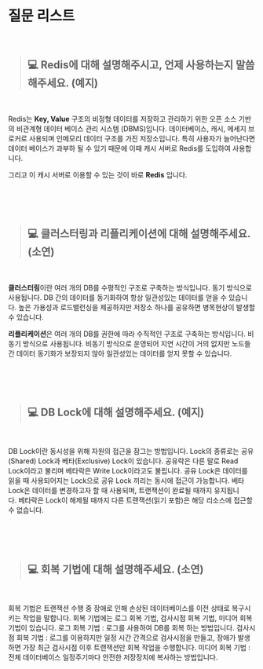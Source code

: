 # 질문 리스트

<br>

> ## 💻 Redis에 대해 설명해주시고, 언제 사용하는지 말씀해주세요. (예지)
<br>

Redis는 **Key, Value** 구조의 비정형 데이터를 저장하고 관리하기 위한 오픈 소스 기반의 비관계형 데이터 베이스 관리 시스템 (DBMS)입니다.
데이터베이스, 캐시, 메세지 브로커로 사용되며 인메모리 데이터 구조를 가진 저장소입니다.
특히 사용자가 늘어난다면 데이터 베이스가 과부하 될 수 있기 때문에 이때 캐시 서버로 Redis를 도입하여 사용합니다.

그리고 이 캐시 서버로 이용할 수 있는 것이 바로 **Redis** 입니다.

<br><br><br>

> ## 💻 클러스터링과 리플리케이션에 대해 설명해주세요. (소연)
<br>

**클러스터링**이란 여러 개의 DB를 수평적인 구조로 구축하는 방식입니다. 동기 방식으로 사용됩니다. DB 간의 데이터를 동기화하여 항상 일관성있는 데이터를 얻을 수 있습니다. 높은 가용성과 로드밸런싱을 제공하지만 저장소 하나를 공유하면 병목현상이 발생할 수 있습니다.

**리플리케이션**은 여러 개의 DB를 권한에 따라 수직적인 구조로 구축하는 방식입니다. 비동기 방식으로 사용됩니다. 비동기 방식으로 운영되어 지연 시간이 거의 없지만 노드들 간 데이터 동기화가 보장되지 않아 일관성있는 데이터를 얻지 못할 수 있습니다.

<br><br><br>

> ## 💻 DB Lock에 대해 설명해주세요. (예지)
<br>

DB Lock이란 동시성을 위해 자원의 접근을 잠그는 방법입니다.
Lock의 종류로는 공유(Shared) Lock과 베타(Exclusive) Lock이 있습니다. 공유락은 다른 말로 Read Lock이라고 불리며 베타락은 Write Lock이라고도 불립니다.
공유 Lock은 데이터를 읽을 때 사용되어지는 Lock으로 공유 Lock 끼리는 동시에 접근이 가능합니다.
베타 Lock은 데이터를 변경하고자 할 때 사용되며, 트랜잭션이 완료될 때까지 유지됩니다. 베타락은 Lock이 해제될 때까지 다른 트랜잭션(읽기 포함)은 해당 리소스에 접근할 수 없습니다.

<br><br><br>

> ## 💻 회복 기법에 대해 설명해주세요. (소연)
<br>

회복 기법은 트랜잭션 수행 중 장애로 인해 손상된 데이터베이스를 이전 상태로 복구시키는 작업을 말합니다.
회복 기법에는 로그 회복 기법, 검사시점 회복 기법, 미디어 회복 기법이 있습니다.
로그 회복 기법 : 로그를 사용하여 DB를 회복 하는 방법입니다.
검사시점 회복 기법 : 로그를 이용하지만 일정 시간 간격으로 검사시점을 만들고, 장애가 발생하면 가장 최근 검사시점 이후 트랜잭션만 회복 작업을 수행합니다.
미디어 회복 기법 : 전체 데이터베이스 일정주기마다 안전한 저장장치에 복사하는 방법입니다.